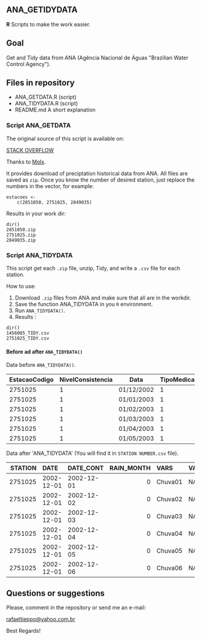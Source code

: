 ## ANA_GETIDYDATA

**R** Scripts to make the work easier.

## Goal

Get and Tidy data from ANA (Agência Nacional de Águas "Brazilian Water
Control Agency"). 

## Files in repository

+ ANA_GETDATA.R (script)
+ ANA_TIDYDATA.R (script)
+ README.md A short explanation

### Script ANA_GETDATA 

The original source of this script is available on:

[STACK OVERFLOW](https://pt.stackoverflow.com/questions/60124/gerar-e-baixar-links-programaticamente?newreg=d7d854b02f654d1c8b9d705b075d3e23)

Thanks to [Molx](https://pt.stackoverflow.com/users/22235/molx).

It provides download of preciptation historical data from ANA. All files
are saved as `zip`.  Once you know the number of desired station, just
replace the numbers in the vector, for example:

```{r }
estacoes <-
    c(2851050, 2751025, 2849035)
```

Results in your work dir:

```{r }
dir()
2851050.zip 
2751025.zip 
2849035.zip 
```

### Script ANA_TIDYDATA

This script get each `.zip` file, unzip, Tidy, and write a `.csv` file
for each station.

How to use:

1) Download `.zip` files from ANA and make sure that all are in the workdir.
2) Save the function ANA_TIDYDATA in you `R` environment.
3) Run `ANA_TIDYDATA()`.
4) Results :

```{r }
dir()
1456005_TIDY.csv
2751025_TIDY.csv
```

#### Before ad after `ANA_TIDYDATA()`

Data before `ANA_TIDYDATA()`.

| EstacaoCodigo | NivelConsistencia | Data       | TipoMedicaoChuvas | Maxima | Total | DiaMaxima | NumDiasDeChuva | Chuva02 | .... | Chuva03 | Chuva31Status | X  |
|---------------|-------------------|------------|-------------------|--------|-------|-----------|----------------|---------|------|---------|---------------|----|
|       2751025 |                 1 | 01/12/2002 |                 1 |    0.0 |   0.0 |         1 |              0 |      NA |      |      NA |             1 | NA |
|       2751025 |                 1 | 01/01/2003 |                 1 |   58.0 |  86.3 |        10 |              7 |     0.0 |      |    15.9 |             1 | NA |
|       2751025 |                 1 | 01/02/2003 |                 1 |   40.0 | 148.4 |         7 |             10 |     0.0 |      |     0.0 |             0 | NA |
|       2751025 |                 1 | 01/03/2003 |                 1 |   29.7 | 161.5 |        12 |             10 |    25.4 |      |     0.0 |             1 | NA |
|       2751025 |                 1 | 01/04/2003 |                 1 |   63.5 | 155.8 |        30 |              6 |     0.0 |      |    38.3 |             0 | NA |
|       2751025 |                 1 | 01/05/2003 |                 1 |   44.5 |  46.3 |        22 |              2 |     0.0 |      |     0.0 |             1 | NA |


Data after 'ANA_TIDYDATA'  (You will find it in `STATION NUMBER.csv` file).

| STATION|DATE       |DATE_CONT  | RAIN_MONTH|VARS    |VALUE | CONSIST_LEV| RAIN_STATUS|
|-------:|:----------|:----------|----------:|:-------|:-----|-----------:|-----------:|
| 2751025|2002-12-01 |2002-12-01 |          0|Chuva01 |NA    |           1|           0|
| 2751025|2002-12-01 |2002-12-02 |          0|Chuva02 |NA    |           1|           0|
| 2751025|2002-12-01 |2002-12-03 |          0|Chuva03 |NA    |           1|           0|
| 2751025|2002-12-01 |2002-12-04 |          0|Chuva04 |NA    |           1|           0|
| 2751025|2002-12-01 |2002-12-05 |          0|Chuva05 |NA    |           1|           0|
| 2751025|2002-12-01 |2002-12-06 |          0|Chuva06 |NA    |           1|           0|


## Questions or suggestions

Please, comment in the repository or send me an e-mail:

rafaeltieppo@yahoo.com.br

Best Regards!

